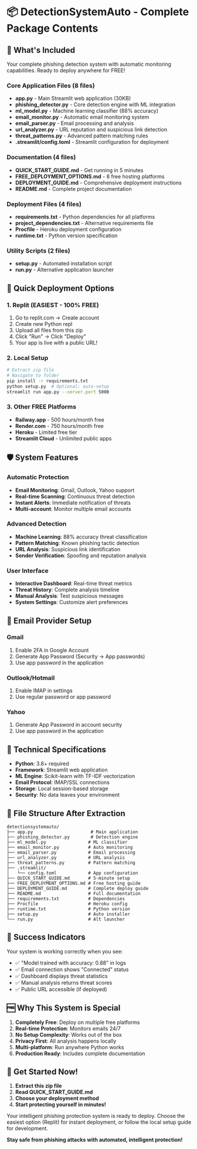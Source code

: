 # 📦 DetectionSystemAuto - Complete Package Contents

## 🎯 What's Included

Your complete phishing detection system with automatic monitoring capabilities. Ready to deploy anywhere for FREE!

### Core Application Files (8 files)
- **app.py** - Main Streamlit web application (30KB)
- **phishing_detector.py** - Core detection engine with ML integration
- **ml_model.py** - Machine learning classifier (88% accuracy)
- **email_monitor.py** - Automatic email monitoring system
- **email_parser.py** - Email processing and analysis
- **url_analyzer.py** - URL reputation and suspicious link detection
- **threat_patterns.py** - Advanced pattern matching rules
- **.streamlit/config.toml** - Streamlit configuration for deployment

### Documentation (4 files)
- **QUICK_START_GUIDE.md** - Get running in 5 minutes
- **FREE_DEPLOYMENT_OPTIONS.md** - 8 free hosting platforms
- **DEPLOYMENT_GUIDE.md** - Comprehensive deployment instructions
- **README.md** - Complete project documentation

### Deployment Files (4 files)
- **requirements.txt** - Python dependencies for all platforms
- **project_dependencies.txt** - Alternative requirements file
- **Procfile** - Heroku deployment configuration
- **runtime.txt** - Python version specification

### Utility Scripts (2 files)
- **setup.py** - Automated installation script
- **run.py** - Alternative application launcher

## 🚀 Quick Deployment Options

### 1. Replit (EASIEST - 100% FREE)
1. Go to replit.com → Create account
2. Create new Python repl
3. Upload all files from this zip
4. Click "Run" → Click "Deploy"
5. Your app is live with a public URL!

### 2. Local Setup
```bash
# Extract zip file
# Navigate to folder
pip install -r requirements.txt
python setup.py  # Optional: auto-setup
streamlit run app.py --server.port 5000
```

### 3. Other FREE Platforms
- **Railway.app** - 500 hours/month free
- **Render.com** - 750 hours/month free  
- **Heroku** - Limited free tier
- **Streamlit Cloud** - Unlimited public apps

## 🛡️ System Features

### Automatic Protection
- **Email Monitoring**: Gmail, Outlook, Yahoo support
- **Real-time Scanning**: Continuous threat detection
- **Instant Alerts**: Immediate notification of threats
- **Multi-account**: Monitor multiple email accounts

### Advanced Detection
- **Machine Learning**: 88% accuracy threat classification
- **Pattern Matching**: Known phishing tactic detection
- **URL Analysis**: Suspicious link identification
- **Sender Verification**: Spoofing and reputation analysis

### User Interface
- **Interactive Dashboard**: Real-time threat metrics
- **Threat History**: Complete analysis timeline
- **Manual Analysis**: Test suspicious messages
- **System Settings**: Customize alert preferences

## 📧 Email Provider Setup

### Gmail
1. Enable 2FA in Google Account
2. Generate App Password (Security → App passwords)
3. Use app password in the application

### Outlook/Hotmail
1. Enable IMAP in settings
2. Use regular password or app password

### Yahoo
1. Generate App Password in account security
2. Use app password in the application

## 🔧 Technical Specifications

- **Python**: 3.8+ required
- **Framework**: Streamlit web application
- **ML Engine**: Scikit-learn with TF-IDF vectorization
- **Email Protocol**: IMAP/SSL connections
- **Storage**: Local session-based storage
- **Security**: No data leaves your environment

## 📁 File Structure After Extraction
```
detectionsystemauto/
├── app.py                      # Main application
├── phishing_detector.py        # Detection engine
├── ml_model.py                # ML classifier  
├── email_monitor.py           # Auto monitoring
├── email_parser.py            # Email processing
├── url_analyzer.py            # URL analysis
├── threat_patterns.py         # Pattern matching
├── .streamlit/
│   └── config.toml            # App configuration
├── QUICK_START_GUIDE.md       # 5-minute setup
├── FREE_DEPLOYMENT_OPTIONS.md # Free hosting guide
├── DEPLOYMENT_GUIDE.md        # Complete deploy guide
├── README.md                  # Full documentation
├── requirements.txt           # Dependencies
├── Procfile                   # Heroku config
├── runtime.txt                # Python version
├── setup.py                   # Auto installer
└── run.py                     # Alt launcher
```

## 🎯 Success Indicators

Your system is working correctly when you see:
- ✅ "Model trained with accuracy: 0.88" in logs
- ✅ Email connection shows "Connected" status  
- ✅ Dashboard displays threat statistics
- ✅ Manual analysis returns threat scores
- ✅ Public URL accessible (if deployed)

## 🆓 Why This System is Special

1. **Completely Free**: Deploy on multiple free platforms
2. **Real-time Protection**: Monitors emails 24/7
3. **No Setup Complexity**: Works out of the box
4. **Privacy First**: All analysis happens locally
5. **Multi-platform**: Run anywhere Python works
6. **Production Ready**: Includes complete documentation

## 🎉 Get Started Now!

1. **Extract this zip file**
2. **Read QUICK_START_GUIDE.md** 
3. **Choose your deployment method**
4. **Start protecting yourself in minutes!**

Your intelligent phishing protection system is ready to deploy. Choose the easiest option (Replit) for instant deployment, or follow the local setup guide for development.

**Stay safe from phishing attacks with automated, intelligent protection!**